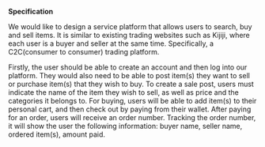 **Specification**

We would like to design a service platform that allows users to search, buy and sell items.
It is similar to existing trading websites such as Kijiji, where each user is a buyer and seller
at the same time. Specifically, a C2C(consumer to consumer) trading platform.

Firstly, the user should be able to create an account and then log into our platform. They would 
also need to be able to post item(s) they want to sell or purchase item(s) that they wish to buy. 
To create a sale post, users must indicate the name of the item they wish to sell, as well as price 
and the categories it belongs to. For buying, users will be able to add item(s) to their personal cart, 
and then check out by paying from their wallet. After paying for an order, users will receive an order 
number. Tracking the order number,  it will show the user the following information: buyer name, seller 
name, ordered item(s), amount paid.
